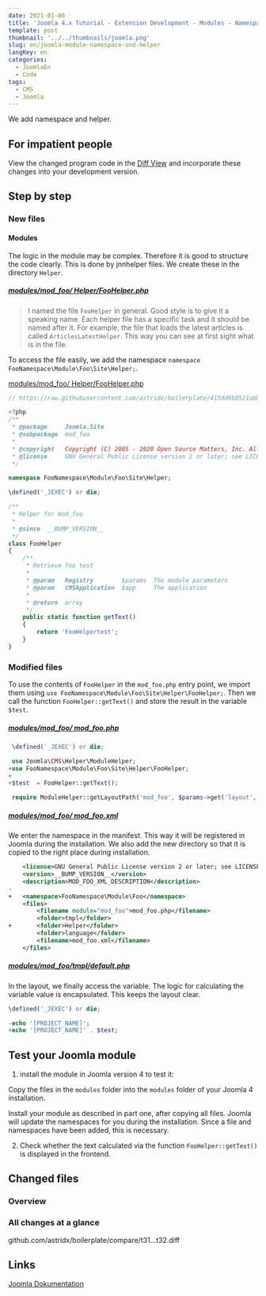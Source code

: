 ```yaml
---
date: 2021-01-06
title: 'Joomla 4.x Tutorial - Extension Development - Modules - Namespace and Helper'
template: post
thumbnail: '../../thumbnails/joomla.png'
slug: en/joomla-module-namespace-und-helper
langKey: en
categories:
  - JoomlaEn
  - Code
tags:
  - CMS
  - Joomla
---
```


We add namespace and helper.

## For impatient people

View the changed program code in the [Diff View](https://github.com/astridx/boilerplate/compare/t31...t32) and incorporate these changes into your development version.

## Step by step

### New files

#### Modules

The logic in the module may be complex. Therefore it is good to structure the code clearly. This is done by jnnhelper files. We create these in the directory `Helper`.

##### [modules/mod_foo/ Helper/FooHelper.php](https://github.com/astridx/boilerplate/blob/13117ebddfc12db184cd96f3f4db1c794bfa735b/src/modules/mod_foo/Helper/FooHelper.php)

> I named the file `FooHelper` in general. Good style is to give it a speaking name. Each helper file has a specific task and it should be named after it. For example, the file that loads the latest articles is called `ArticlesLatestHelper`. This way you can see at first sight what is in the file.

To access the file easily, we add the namespace `namespace FooNamespace\Module\Foo\Site\Helper;`.

[modules/mod_foo/ Helper/FooHelper.php](https://github.com/astridx/boilerplate/blob/13117ebddfc12db184cd96f3f4db1c794bfa735b/src/modules/mod_foo/Helper/FooHelper.php)

```php
// https://raw.githubusercontent.com/astridx/boilerplate/415dd9b0521abb3e2626309d595c80d2cafb8f30/src/modules/mod_foo/Helper/FooHelper.php

<?php
/**
 * @package     Joomla.Site
 * @subpackage  mod_foo
 *
 * @copyright   Copyright (C) 2005 - 2020 Open Source Matters, Inc. All rights reserved.
 * @license     GNU General Public License version 2 or later; see LICENSE.txt
 */

namespace FooNamespace\Module\Foo\Site\Helper;

\defined('_JEXEC') or die;

/**
 * Helper for mod_foo
 *
 * @since  __BUMP_VERSION__
 */
class FooHelper
{
	/**
	 * Retrieve foo test
	 *
	 * @param   Registry        $params  The module parameters
	 * @param   CMSApplication  $app     The application
	 *
	 * @return  array
	 */
	public static function getText()
	{
		return 'FooHelpertest';
	}
}

```

### Modified files

To use the contents of `FooHelper` in the `mod_foo.php` entry point, we import them using `use FooNamespace\Module\Foo\Site\Helper\FooHelper;`. Then we call the function `FooHelper::getText()` and store the result in the variable `$test`.

##### [modules/mod_foo/ mod_foo.php](https://github.com/astridx/boilerplate/blob/13117ebddfc12db184cd96f3f4db1c794bfa735b/src/modules/mod_foo/mod_foo.php)

```php {diff}
 \defined('_JEXEC') or die;

 use Joomla\CMS\Helper\ModuleHelper;
+use FooNamespace\Module\Foo\Site\Helper\FooHelper;
+
+$test  = FooHelper::getText();

 require ModuleHelper::getLayoutPath('mod_foo', $params->get('layout', 'default'));
```

##### [modules/mod_foo/ mod_foo.xml](https://github.com/astridx/boilerplate/blob/13117ebddfc12db184cd96f3f4db1c794bfa735b/src/modules/mod_foo/mod_foo.xml)

We enter the namespace in the manifest. This way it will be registered in Joomla during the installation. We also add the new directory so that it is copied to the right place during installation.

```xml {diff}
 	<license>GNU General Public License version 2 or later; see LICENSE.txt</license>
 	<version>__BUMP_VERSION__</version>
 	<description>MOD_FOO_XML_DESCRIPTION</description>
-
+	<namespace>FooNamespace\Module\Foo</namespace>
 	<files>
 		<filename module="mod_foo">mod_foo.php</filename>
 		<folder>tmpl</folder>
+		<folder>Helper</folder>
 		<folder>language</folder>
 		<filename>mod_foo.xml</filename>
 	</files>

```

##### [modules/mod_foo/tmpl/default.php](https://github.com/astridx/boilerplate/blob/13117ebddfc12db184cd96f3f4db1c794bfa735b/src/modules/mod_foo/tmpl/default.php)

In the layout, we finally access the variable. The logic for calculating the variable value is encapsulated. This keeps the layout clear.

```php {diff}
\defined('_JEXEC') or die;

-echo '[PROJECT_NAME]';
+echo '[PROJECT_NAME]' . $test;
```

## Test your Joomla module

1. install the module in Joomla version 4 to test it:

Copy the files in the `modules` folder into the `modules` folder of your Joomla 4 installation.

Install your module as described in part one, after copying all files. Joomla will update the namespaces for you during the installation. Since a file and namespaces have been added, this is necessary.

2. Check whether the text calculated via the function `FooHelper::getText()` is displayed in the frontend.

## Changed files

### Overview

### All changes at a glance

github.com/astridx/boilerplate/compare/t31...t32.diff

## Links

[Joomla Dokumentation](https://docs.joomla.org/J4.x:Creating_a_Simple_Module/de)
